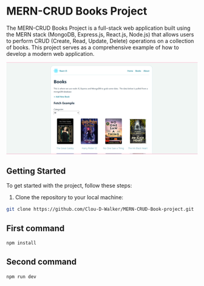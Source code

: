 # MERN-CRUD Books Project

The MERN-CRUD Books Project is a full-stack web application built using the MERN stack (MongoDB, Express.js, React.js, Node.js) that allows users to perform CRUD (Create, Read, Update, Delete) operations on a collection of books. This project serves as a comprehensive example of how to develop a modern web application.

![Project Image](/project-pic.png)

## Getting Started

To get started with the project, follow these steps:

1. Clone the repository to your local machine:

```bash
git clone https://github.com/Clou-D-Walker/MERN-CRUD-Book-project.git
```

## First command

```bash
npm install
```

## Second command

```bash
npm run dev
```
